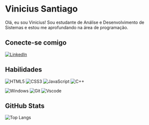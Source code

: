 # Vinicius Santiago
Olá, eu sou Vinicius! Sou estudante de Análise e Desenvolvimento de Sistemas e estou me aprofundando na área de programação.

## Conecte-se comigo
[![LinkedIn](https://img.shields.io/badge/LinkedIn-0077B5?style=for-the-badge&logo=linkedin&logoColor=white)](https://www.linkedin.com/in/vinicius-santiago-aab4851ab/)

## Habilidades
![HTML5](https://img.shields.io/badge/HTML5-0077B5?style=for-the-badge&logo=html5&logoColor=white)
![CSS3](https://img.shields.io/badge/CSS3-0077B5?style=for-the-badge&logo=css3&logo0077B5Color=white)
![JavaScript](https://img.shields.io/badge/JavaScript-0077B5?style=for-the-badge&logo=javascript&logoColor=white)
![C++](https://img.shields.io/badge/C%2B%2B-0077B5?style=for-the-badge&logo=c%2B%2B&logoColor=white)

![Windows](https://img.shields.io/badge/Windows-0077B5?style=for-the-badge&logo=windows&logoColor=FFF)
![Git](https://img.shields.io/badge/GIT-0077B5?style=for-the-badge&logo=git&logoColor=white)
![Vscode](https://img.shields.io/badge/Vscode-0077B5?style=for-the-badge&logo=visual-studio-code&logoColor=white)

## GitHub Stats

![Top Langs](https://github-readme-stats-git-masterrstaa-rickstaa.vercel.app/api/top-langs/?username=Vine013&bg_color=0077B5&title_color=FFF&text_color=FFF)
